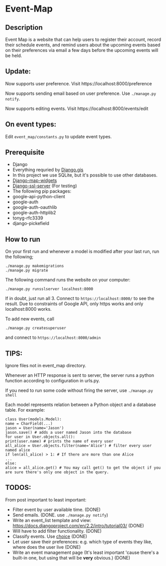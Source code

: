 # Event-Map

## Description
Event Map is a website that can help users to register their account, record their schedule events, and remind users about the upcoming events based on their preferences via email a few days before the upcoming events will be held.

## Update:
Now supports user preference. Visit https://localhost:8000/preference

Now supports sending email based on user preference. Use `./manage.py notify`.

Now supports editing events. Visit https://localhost:8000/events/edit

## On event types:
Edit `event_map/constants.py` to update event types.


## Prerequisite
* Django
* Everything requried by [Django.gis](https://docs.djangoproject.com/en/2.2/ref/contrib/gis/install/geolibs/)
* In this project we use SQLite, but it's possible to use other databases.
* [Django-map-widgets](https://github.com/erdem/django-map-widgets)
* [Django-ssl-server](https://github.com/teddziuba/django-sslserver) (For testing)
* The following pip packages:
* google-api-python-client
* google-auth 
* google-auth-oauthlib 
* google-auth-httplib2
* tonyg-rfc3339
* django-pickefield
## How to run
On your first run and whenever a model is modified after your last run, run the following;
```
./manage.py makemigrations
./manage.py migrate
```
The following command runs the website on your computer:
```
./manage.py runsslserver localhost:8000
```
If in doubt, just run all 3.
Connect to `https://localhost:8000/` to see the result.
Due to constraints of Google API, only https works and only localhost:8000 works.

To add new events, call
```
./manage.py createsuperuser
```
and connect to `https://localhost:8000/admin`

## TIPS:
Ignore files not in event\_map directory.

Whenever an HTTP response is sent to server, the server runs a python function according to configuration in urls.py.

If you need to run some code without firing the server, use `./manage.py shell`

Each model represents relation between a Python object and a database table.
For example:
```
class User(models.Model):
name = CharField(...)
jason = User(name='Jason')
jason.save() # adds a user named Jason into the database
for user in User.objects.all():
print(user.name) # prints the name of every user
all_alice = User.objects.filter(name='Alice') # filter every user named alice
if len(all_alice) > 1: # If there are more than one Alice
...
else:
alice = all_alice.get() # You may call get() to get the object if you are sure there's only one object in the query.
```

## TODOS:
From post important to least important:
* Filter event by user available time. (DONE)
* Send emails. (DONE. use `./manage.py notify`)
* Write an event\_list template and view: https://docs.djangoproject.com/en/2.2/intro/tutorial03/ (DONE)
* Will have to add filter functionality. (DONE)
* Classify events. Use [choice](https://docs.djangoproject.com/en/2.2/ref/models/fields/#choices) (DONE)
* Let user save their preferences: e.g. which type of events they like, where does the user live (DONE)
* Write an event management page (It's least important 'cause there's a built-in one, but using that will be **very** obvious.) (DONE)

